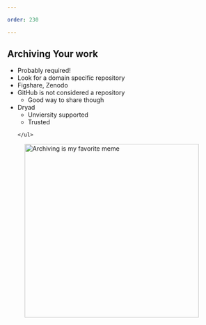 ```yaml
---

order: 230

---
```


## Archiving Your work

<div>
  <div class="two-col left">
    <ul>
        <li>Probably required!</li>
        <li>Look for a domain specific repository</li>
        <li>Figshare, Zenodo</li>
        <li>
          GitHub is not considered a repository
          <ul>
            <li>Good way to share though</li>
          </ul>
        </li>
        <li>
          Dryad
          <ul>
            <li>Unviersity supported</li>
            <li>Trusted</li>
          </ul>
        </li>
          
    </ul>
  </div>
  <div class="two-col right">
    <figure>
      <img src="{{ site.baseurl }}/assets/img/slides/archiving_elf.jpg" 
           alt="Archiving is my favorite meme" width="400" />
    </figure>
  </div>
</div>









